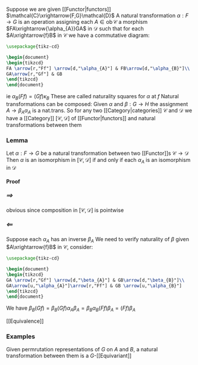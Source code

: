 Suppose we are given [[Functor|functors]] $\mathcal{C}\xrightarrow{F,G}\mathcal{D}$
A natural transformation $\alpha:F\to G$ is an operation
assigning each $A\in \operatorname{ob}\mathcal{C}$ a morphism $FA\xrightarrow{\alpha_{A}}GA$ in $\mathcal{D}$ 
such that for each $A\xrightarrow{f}B$ in $\mathcal{C}$ 
we have a commutative diagram:
```tikz
\usepackage{tikz-cd}

\begin{document}
\begin{tikzcd}
FA \arrow[r,"Ff"] \arrow[d,"\alpha_{A}"] & FB\arrow[d,"\alpha_{B}"]\\
GA\arrow[r,"Gf"] & GB
\end{tikzcd}
\end{document}
```
ie $\alpha_{B}(Ff)=(Gf)\kappa_{B}$
These are called naturality squares for $\alpha$ at $f$
Natural transformations can be composed:
Given $\alpha$ and $\beta:G\to H$ the assignment $A\to \beta_{A}\alpha_{A}$ is a nat.trans. 
So for any two [[Category|categories]] $\mathcal{C}$ and $\mathcal{D}$ 
we have a [[Category]] $[\mathcal{C},\mathcal{D}]$ of [[Functor|functors]] and natural transformations between them

### Lemma
Let $\alpha:F\to G$ be a natural transformation between two [[Functor]]s $\mathcal{C}\to \mathcal{D}$
Then $\alpha$ is an isomorphism in $[\mathcal{C}, \mathcal{D}]$ if and only if each $\alpha_{A}$ is an isomorphism in $\mathcal{D}$
#### Proof
##### $\implies$
obvious since composition in $[\mathcal{C},\mathcal{D}]$ is pointwise
##### $\impliedby$
Suppose each $\alpha_{A}$ has an inverse $\beta_{A}$ 
We need to verify naturality of $\beta$
given $A\xrightarrow{f}B$ in $\mathcal{C}$, consider:
```tikz
\usepackage{tikz-cd}

\begin{document}
\begin{tikzcd}
GA \arrow[r,"Gf"] \arrow[d,"\beta_{A}"] & GB\arrow[d,"\beta_{B}"]\\
GA\arrow[u,"\alpha_{A}"]\arrow[r,"Ff"] & GB \arrow[u,"\alpha_{B}"]
\end{tikzcd}
\end{document}
```
We have $\beta_{B}(Gf)=\beta_{B}(Gf)\alpha_{A}\beta_{A}=\beta_{B}\alpha_{B}(Ff)\beta_{A}=(Ff)\beta_{A}$ 

[[Equivalence]]
### Examples
Given permrutation representations of $G$ on $A$ and $B$, 
a natural transformation between them is a $G$-[[Equivariant]] 